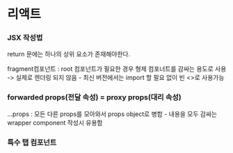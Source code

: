 # 리액트

### JSX 작성법

return 문에는 하나의 상위 요소가 존재해야한다.

fragment컴포넌트 : root 컴포넌트가 필요한 경우 형제 컴포너트를 감싸는 용도로 사용 -> 실제로 렌더링 되지 않음 - 최신 버전에서는 import 할 필요 없이 빈 <>로 사용가능

### forwarded props(전달 속성) = proxy props(대리 속성)

...props : 모든 다른 props를 모아와서 props object로 병합 - 내용을 모두 감싸는 wrapper component 작성시 유용함

### 특수 탭 컴포넌트

